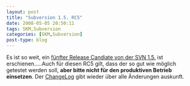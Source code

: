 ```yaml
---
layout: post
title: "Subversion 1.5. RC5"
date: 2008-05-05 20:50:11
tags: SKM,Subversion
categories: [SKM,Subversion]
post-type: blog
---
```

Es ist so weit, ein <a href="http://subversion.tigris.org/servlets/NewsItemView?newsItemID=2112"  title="Announcement">fünfter Release Candiate von der SVN 1.5.</a> ist erschienen.....Auch für diesen RC5 gilt, dass der so gut wie möglich getestet werden soll, <strong>aber bitte nicht für den produktiven Betrieb einsetzen</strong>.  Der <a href="http://subversion.tigris.org/svn_1.5_releasenotes.html"  title="ChangeLog">ChangeLog</a> gibt wieder über alle Änderungen auskunft.
